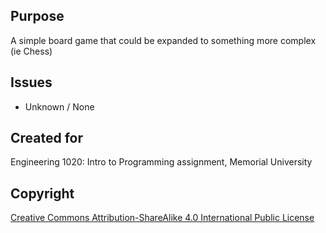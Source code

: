 ## Purpose

A simple board game that could be expanded to something more complex (ie Chess)

## Issues

 - Unknown / None


## Created for

Engineering 1020: Intro to Programming assignment, Memorial University


## Copyright

[Creative Commons Attribution-ShareAlike 4.0 International Public
License](https://creativecommons.org/licenses/by-sa/4.0/deed.en)
